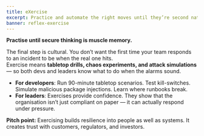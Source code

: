 ```yaml
---
title: eXercise
excerpt: Practice and automate the right moves until they’re second nature.
banner: reflex-exercise
---
```


**Practise until secure thinking is muscle memory.**

The final step is cultural. You don’t want the first time your team responds to an incident to be when the real one hits.  
Exercise means **tabletop drills, chaos experiments, and attack simulations** — so both devs and leaders know what to do when the alarms sound.

- **For developers**: Run 90-minute tabletop scenarios. Test kill-switches. Simulate malicious package injections. Learn where runbooks break.
- **For leaders**: Exercises provide confidence. They show that the organisation isn’t just compliant on paper — it can actually respond under pressure.

**Pitch point:** Exercising builds resilience into people as well as systems. It creates trust with customers, regulators, and investors.
